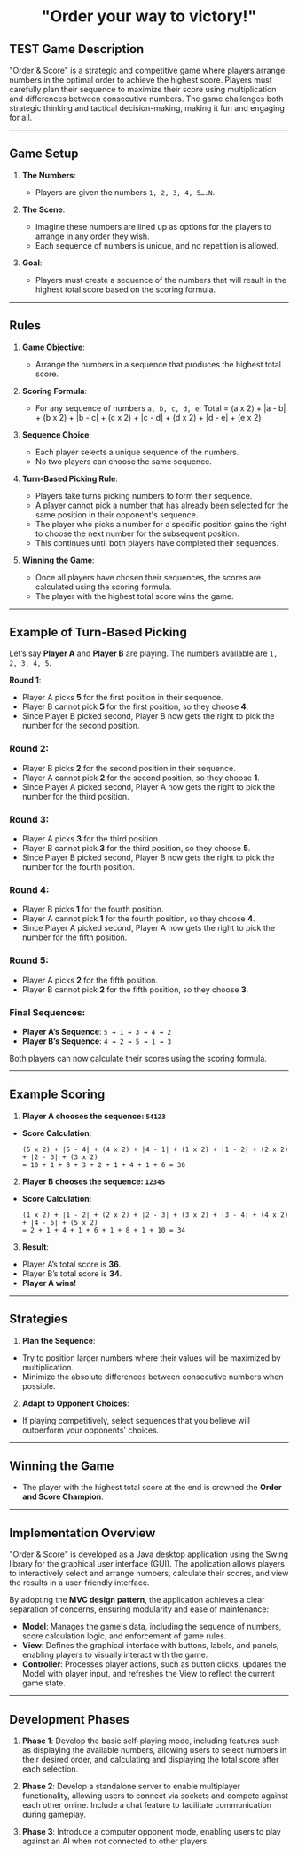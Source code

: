 <h1 style="text-align: center;">"Order your way to victory!"</h1>

## TEST Game Description
"Order & Score" is a strategic and competitive game where players arrange numbers in the optimal order to achieve the highest score. Players must carefully plan their sequence to maximize their score using multiplication and differences between consecutive numbers. The game challenges both strategic thinking and tactical decision-making, making it fun and engaging for all.

---

## Game Setup
1. **The Numbers**:
   - Players are given the numbers `1, 2, 3, 4, 5….N`.

2. **The Scene**:
   - Imagine these numbers are lined up as options for the players to arrange in any order they wish.
   - Each sequence of numbers is unique, and no repetition is allowed.

3. **Goal**:
   - Players must create a sequence of the numbers that will result in the highest total score based on the scoring formula.

---

## Rules
1. **Game Objective**:
   - Arrange the numbers in a sequence that produces the highest total score.

2. **Scoring Formula**:
   - For any sequence of numbers `a, b, c, d, e`: Total = (a x 2) + |a - b| + (b x 2) + |b - c| + (c x 2) + |c - d| + (d x 2) + |d - e| + (e x 2)


3. **Sequence Choice**:
   - Each player selects a unique sequence of the numbers.
   - No two players can choose the same sequence.

4. **Turn-Based Picking Rule**:
    - Players take turns picking numbers to form their sequence.
    - A player cannot pick a number that has already been selected for the same position in their opponent's sequence.
    - The player who picks a number for a specific position gains the right to choose the next number for the subsequent position.
    - This continues until both players have completed their sequences.

5. **Winning the Game**:
    - Once all players have chosen their sequences, the scores are calculated using the scoring formula.
    - The player with the highest total score wins the game.

---

## Example of Turn-Based Picking
Let’s say **Player A** and **Player B** are playing. The numbers available are `1, 2, 3, 4, 5`.

**Round 1**:
   - Player A picks **5** for the first position in their sequence.
   - Player B cannot pick **5** for the first position, so they choose **4**.
   - Since Player B picked second, Player B now gets the right to pick the number for the second position.

### Round 2:
- Player B picks **2** for the second position in their sequence.
- Player A cannot pick **2** for the second position, so they choose **1**.
- Since Player A picked second, Player A now gets the right to pick the number for the third position.

### Round 3:
- Player A picks **3** for the third position.
- Player B cannot pick **3** for the third position, so they choose **5**.
- Since Player B picked second, Player B now gets the right to pick the number for the fourth position.

### Round 4:
- Player B picks **1** for the fourth position.
- Player A cannot pick **1** for the fourth position, so they choose **4**.
- Since Player A picked second, Player A now gets the right to pick the number for the fifth position.

### Round 5:
- Player A picks **2** for the fifth position.
- Player B cannot pick **2** for the fifth position, so they choose **3**.

### Final Sequences:
- **Player A’s Sequence**: `5 → 1 → 3 → 4 → 2`
- **Player B’s Sequence**: `4 → 2 → 5 → 1 → 3`

Both players can now calculate their scores using the scoring formula.

---

## Example Scoring
1. **Player A chooses the sequence: `54123`**
- **Score Calculation**:
  ```
  (5 x 2) + |5 - 4| + (4 x 2) + |4 - 1| + (1 x 2) + |1 - 2| + (2 x 2) + |2 - 3| + (3 x 2)
  = 10 + 1 + 8 + 3 + 2 + 1 + 4 + 1 + 6 = 36
  ```

2. **Player B chooses the sequence: `12345`**
- **Score Calculation**:
  ```
  (1 x 2) + |1 - 2| + (2 x 2) + |2 - 3| + (3 x 2) + |3 - 4| + (4 x 2) + |4 - 5| + (5 x 2)
  = 2 + 1 + 4 + 1 + 6 + 1 + 8 + 1 + 10 = 34
  ```

3. **Result**:
- Player A’s total score is **36**.
- Player B’s total score is **34**.
- **Player A wins!**

---

## Strategies
1. **Plan the Sequence**:
- Try to position larger numbers where their values will be maximized by multiplication.
- Minimize the absolute differences between consecutive numbers when possible.

2. **Adapt to Opponent Choices**:
- If playing competitively, select sequences that you believe will outperform your opponents' choices.

---

## Winning the Game
- The player with the highest total score at the end is crowned the **Order and Score Champion**.

---

## Implementation Overview
"Order & Score" is developed as a Java desktop application using the Swing library for the graphical user interface (GUI). The application allows players to interactively select and arrange numbers, calculate their scores, and view the results in a user-friendly interface.

By adopting the **MVC design pattern**, the application achieves a clear separation of concerns, ensuring modularity and ease of maintenance:
- **Model**: Manages the game's data, including the sequence of numbers, score calculation logic, and enforcement of game rules.
- **View**: Defines the graphical interface with buttons, labels, and panels, enabling players to visually interact with the game.
- **Controller**: Processes player actions, such as button clicks, updates the Model with player input, and refreshes the View to reflect the current game state.

---

## Development Phases
1. **Phase 1**:
Develop the basic self-playing mode, including features such as displaying the available numbers, allowing users to select numbers in their desired order, and calculating and displaying the total score after each selection.

2. **Phase 2**:
Develop a standalone server to enable multiplayer functionality, allowing users to connect via sockets and compete against each other online. Include a chat feature to facilitate communication during gameplay.

3. **Phase 3**:
Introduce a computer opponent mode, enabling users to play against an AI when not connected to other players.

